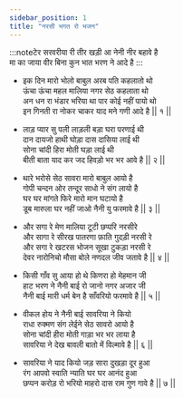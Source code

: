 ```yaml
---
sidebar_position: 1
title: "नरसी भगत रो भजन"
---
```


:::noteटेर
सरवरीया री तीर खड़ी आ नेनी नीर बहावे है <br/>
मा का जाया वीर बिना कुन भात भरण ने आदे है
:::

- इक दिन मारो भोलो बाबुल अरब पति कहलातो थो <br/>
  ऊंचा ऊंचा महल मालिया नगर सेठ कहलाता थो <br/>
  अन धन रा भंडार भरिया था पार कोई नहीं पायो थो <br/>
  इन गिनती रा नोकर चाकर याद मने गणी आदे है || १ ||

- लाड़ प्यार सु पली लाड़ली बड़ा घरा परणाई थी <br/>
  दान दायजो हाथी घोड़ा दास दासिया लाई थी <br/>
  सोना चांदी हिरा मोती घड़ा लाई थी <br/>
  बीती बाता याद कर जद हिवड़ो भर भर आवे है || २ ||

- थारे भरोसे सेठ सावरा मारो बाबुल आयो है<br/>
  गोपी चन्दन ओर तन्दूर साधो ने संग लायो है<br/>
  घर घर मांगते फिरे मारो मान घटायो है <br/>
  डूब मारुला घर नहीं जाओ नैनी यु फरमावे है || ३ ||

- और सगा रे मेण मालिया टूटी छप्परि नरसीरे <br/>
  और सागा रे सीरख पातरणा फ़ाति गुदड़ी नरसी रे <br/>
  और सगा रे खटरस भोजन सूखा टुकड़ा नरसी रे <br/>
  देवर नारोनिचो मौसा बोले नणदल जीव जतावे है || ४ ||

- किसी गाँव सु आया हो थे किणरा हो मेहमान जी <br/>
  हाट भरण ने नैनी बाई रो जानो नगर अजार जी <br/>
  नैनी बाई मारी धर्म बेन है साँवरियो फरमावे है || ५ ||

- वीकल होय ने नैनी बाई सावरिया ने कियो <br/>
  राधा रुक्मण संग लेईने सेठ सावरो आयो है <br/>
  सोना चांदी हीरा मोती गाड़ा भर भर लाया है <br/>
  सावरिया ने देख बावली बातो में विल्मावे है || ६ ||

- सावरिया ने याद कियो जड़ सारा दुखड़ा दूर हुआ <br/>
  रंग आपवो स्वाति न्याति घर घर आनंद हुआ <br/>
  छप्पन करोड़ रो भरियो माहरो दास राम गुण गावे है || ७ ||
